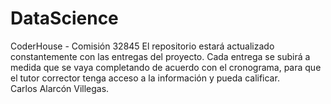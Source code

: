 # DataScience
CoderHouse - Comisión 32845
El repositorio estará actualizado constantemente con las entregas del proyecto.
Cada entrega se subirá a medida que se vaya completando de acuerdo con el cronograma, para que el tutor corrector tenga acceso a la información y pueda calificar. 
<br>
Carlos Alarcón Villegas. 
